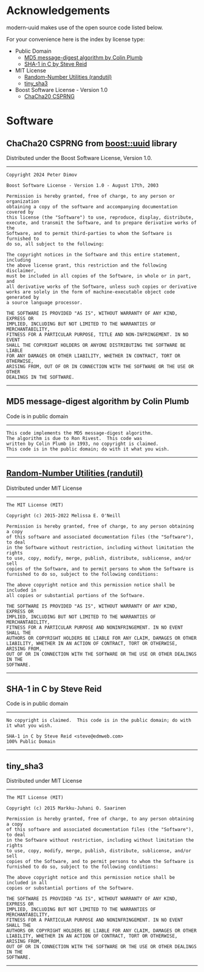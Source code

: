 # Acknowledgements

modern-uuid makes use of the open source code listed below.


For your convenience here is the index by license type:

* Public Domain
  * [MD5 message-digest algorithm by Colin Plumb](#md5-message-digest-algorithm-by-colin-plumb)
  * [SHA-1 in C by Steve Reid](#sha-1-in-c-by-steve-reid)
* MIT License
  * [Random-Number Utilities (randutil)](#random-number-utilities-randutil)
  * [tiny_sha3](#tiny_sha3)
* Boost Software License - Version 1.0
  * [ChaCha20 CSPRNG](#chacha20-csprng-from-boostuuid-library)
  

# Software

## ChaCha20 CSPRNG from [boost::uuid](https://github.com/boostorg/uuid) library

Distributed under the Boost Software License, Version 1.0.

----
```
Copyright 2024 Peter Dimov

Boost Software License - Version 1.0 - August 17th, 2003

Permission is hereby granted, free of charge, to any person or organization
obtaining a copy of the software and accompanying documentation covered by
this license (the "Software") to use, reproduce, display, distribute,
execute, and transmit the Software, and to prepare derivative works of the
Software, and to permit third-parties to whom the Software is furnished to
do so, all subject to the following:

The copyright notices in the Software and this entire statement, including
the above license grant, this restriction and the following disclaimer,
must be included in all copies of the Software, in whole or in part, and
all derivative works of the Software, unless such copies or derivative
works are solely in the form of machine-executable object code generated by
a source language processor.

THE SOFTWARE IS PROVIDED "AS IS", WITHOUT WARRANTY OF ANY KIND, EXPRESS OR
IMPLIED, INCLUDING BUT NOT LIMITED TO THE WARRANTIES OF MERCHANTABILITY,
FITNESS FOR A PARTICULAR PURPOSE, TITLE AND NON-INFRINGEMENT. IN NO EVENT
SHALL THE COPYRIGHT HOLDERS OR ANYONE DISTRIBUTING THE SOFTWARE BE LIABLE
FOR ANY DAMAGES OR OTHER LIABILITY, WHETHER IN CONTRACT, TORT OR OTHERWISE,
ARISING FROM, OUT OF OR IN CONNECTION WITH THE SOFTWARE OR THE USE OR OTHER
DEALINGS IN THE SOFTWARE.
```
----

## MD5 message-digest algorithm by Colin Plumb
  
Code is in public domain

----
```
This code implements the MD5 message-digest algorithm.
The algorithm is due to Ron Rivest.  This code was
written by Colin Plumb in 1993, no copyright is claimed.
This code is in the public domain; do with it what you wish.
```
----

## [Random-Number Utilities (randutil)](https://gist.github.com/imneme/540829265469e673d045)

Distributed under MIT License

----
```
The MIT License (MIT)

Copyright (c) 2015-2022 Melissa E. O'Neill

Permission is hereby granted, free of charge, to any person obtaining a copy
of this software and associated documentation files (the "Software"), to deal
in the Software without restriction, including without limitation the rights
to use, copy, modify, merge, publish, distribute, sublicense, and/or sell
copies of the Software, and to permit persons to whom the Software is
furnished to do so, subject to the following conditions:

The above copyright notice and this permission notice shall be included in
all copies or substantial portions of the Software.

THE SOFTWARE IS PROVIDED "AS IS", WITHOUT WARRANTY OF ANY KIND, EXPRESS OR
IMPLIED, INCLUDING BUT NOT LIMITED TO THE WARRANTIES OF MERCHANTABILITY,
FITNESS FOR A PARTICULAR PURPOSE AND NONINFRINGEMENT. IN NO EVENT SHALL THE
AUTHORS OR COPYRIGHT HOLDERS BE LIABLE FOR ANY CLAIM, DAMAGES OR OTHER
LIABILITY, WHETHER IN AN ACTION OF CONTRACT, TORT OR OTHERWISE, ARISING FROM,
OUT OF OR IN CONNECTION WITH THE SOFTWARE OR THE USE OR OTHER DEALINGS IN THE
SOFTWARE.
```
----

## SHA-1 in C by Steve Reid

Code is in public domain

----
```
No copyright is claimed.  This code is in the public domain; do with
it what you wish.

SHA-1 in C by Steve Reid <steve@edmweb.com>
100% Public Domain
```
----

## tiny_sha3

Distributed under MIT License

----
```
The MIT License (MIT)

Copyright (c) 2015 Markku-Juhani O. Saarinen

Permission is hereby granted, free of charge, to any person obtaining a copy
of this software and associated documentation files (the "Software"), to deal
in the Software without restriction, including without limitation the rights
to use, copy, modify, merge, publish, distribute, sublicense, and/or sell
copies of the Software, and to permit persons to whom the Software is
furnished to do so, subject to the following conditions:

The above copyright notice and this permission notice shall be included in all
copies or substantial portions of the Software.

THE SOFTWARE IS PROVIDED "AS IS", WITHOUT WARRANTY OF ANY KIND, EXPRESS OR
IMPLIED, INCLUDING BUT NOT LIMITED TO THE WARRANTIES OF MERCHANTABILITY,
FITNESS FOR A PARTICULAR PURPOSE AND NONINFRINGEMENT. IN NO EVENT SHALL THE
AUTHORS OR COPYRIGHT HOLDERS BE LIABLE FOR ANY CLAIM, DAMAGES OR OTHER
LIABILITY, WHETHER IN AN ACTION OF CONTRACT, TORT OR OTHERWISE, ARISING FROM,
OUT OF OR IN CONNECTION WITH THE SOFTWARE OR THE USE OR OTHER DEALINGS IN THE
SOFTWARE.
```

----


